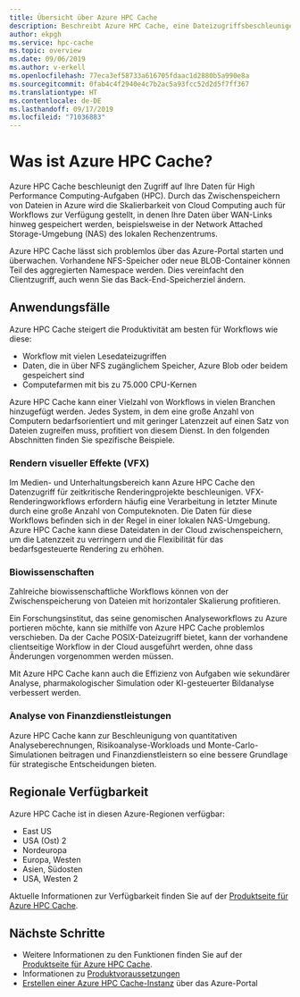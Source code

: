 ```yaml
---
title: Übersicht über Azure HPC Cache
description: Beschreibt Azure HPC Cache, eine Dateizugriffsbeschleuniger-Lösung für High Performance Computing.
author: ekpgh
ms.service: hpc-cache
ms.topic: overview
ms.date: 09/06/2019
ms.author: v-erkell
ms.openlocfilehash: 77eca3ef58733a616705fdaac1d2880b5a990e8a
ms.sourcegitcommit: 0fab4c4f2940e4c7b2ac5a93fcc52d2d5f7ff367
ms.translationtype: HT
ms.contentlocale: de-DE
ms.lasthandoff: 09/17/2019
ms.locfileid: "71036883"
---
```

# <a name="what-is-azure-hpc-cache"></a>Was ist Azure HPC Cache?

Azure HPC Cache beschleunigt den Zugriff auf Ihre Daten für High Performance Computing-Aufgaben (HPC). Durch das Zwischenspeichern von Dateien in Azure wird die Skalierbarkeit von Cloud Computing auch für Workflows zur Verfügung gestellt, in denen Ihre Daten über WAN-Links hinweg gespeichert werden, beispielsweise in der Network Attached Storage-Umgebung (NAS) des lokalen Rechenzentrums.

Azure HPC Cache lässt sich problemlos über das Azure-Portal starten und überwachen. Vorhandene NFS-Speicher oder neue BLOB-Container können Teil des aggregierten Namespace werden. Dies vereinfacht den Clientzugriff, auch wenn Sie das Back-End-Speicherziel ändern.

## <a name="use-cases"></a>Anwendungsfälle

Azure HPC Cache steigert die Produktivität am besten für Workflows wie diese:

* Workflow mit vielen Lesedateizugriffen
* Daten, die in über NFS zugänglichem Speicher, Azure Blob oder beidem gespeichert sind
* Computefarmen mit bis zu 75.000 CPU-Kernen

Azure HPC Cache kann einer Vielzahl von Workflows in vielen Branchen hinzugefügt werden. Jedes System, in dem eine große Anzahl von Computern bedarfsorientiert und mit geringer Latenzzeit auf einen Satz von Dateien zugreifen muss, profitiert von diesem Dienst. In den folgenden Abschnitten finden Sie spezifische Beispiele.

### <a name="visual-effects-vfx-rendering"></a>Rendern visueller Effekte (VFX)

Im Medien- und Unterhaltungsbereich kann Azure HPC Cache den Datenzugriff für zeitkritische Renderingprojekte beschleunigen. VFX-Renderingworkflows erfordern häufig eine Verarbeitung in letzter Minute durch eine große Anzahl von Computeknoten. Die Daten für diese Workflows befinden sich in der Regel in einer lokalen NAS-Umgebung. Azure HPC Cache kann diese Dateidaten in der Cloud zwischenspeichern, um die Latenzzeit zu verringern und die Flexibilität für das bedarfsgesteuerte Rendering zu erhöhen.

### <a name="life-sciences"></a>Biowissenschaften

Zahlreiche biowissenschaftliche Workflows können von der Zwischenspeicherung von Dateien mit horizontaler Skalierung profitieren.

Ein Forschungsinstitut, das seine genomischen Analyseworkflows zu Azure portieren möchte, kann sie mithilfe von Azure HPC Cache problemlos verschieben. Da der Cache POSIX-Dateizugriff bietet, kann der vorhandene clientseitige Workflow in der Cloud ausgeführt werden, ohne dass Änderungen vorgenommen werden müssen.

Mit Azure HPC Cache kann auch die Effizienz von Aufgaben wie sekundärer Analyse, pharmakologischer Simulation oder KI-gesteuerter Bildanalyse verbessert werden.

### <a name="financial-services-analytics"></a>Analyse von Finanzdienstleistungen

Azure HPC Cache kann zur Beschleunigung von quantitativen Analyseberechnungen, Risikoanalyse-Workloads und Monte-Carlo-Simulationen beitragen und Finanzdienstleistern so eine bessere Grundlage für strategische Entscheidungen bieten.

## <a name="region-availability"></a>Regionale Verfügbarkeit

Azure HPC Cache ist in diesen Azure-Regionen verfügbar:

* East US
* USA (Ost) 2
* Nordeuropa
* Europa, Westen
* Asien, Südosten
* USA, Westen 2

Aktuelle Informationen zur Verfügbarkeit finden Sie auf der [Produktseite für Azure HPC Cache](https://azure.microsoft.com/services/hpc-cache).

## <a name="next-steps"></a>Nächste Schritte

* Weitere Informationen zu den Funktionen finden Sie auf der [Produktseite für Azure HPC Cache](https://azure.microsoft.com/services/hpc-cache).
* Informationen zu [Produktvoraussetzungen](hpc-cache-prereqs.md)
* [Erstellen einer Azure HPC Cache-Instanz](hpc-cache-create.md) über das Azure-Portal
